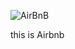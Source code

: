 ![AirBnB](https://static.dezeen.com/uploads/2014/07/Airbnb-rebrand-by-DesignStudio_dezeen_468_8.jpg)

this is Airbnb
